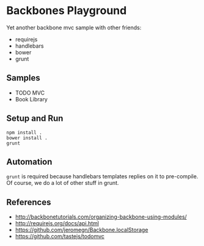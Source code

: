# Backbones Playground

Yet another backbone mvc sample with other friends:

* requirejs
* handlebars
* bower
* grunt


## Samples

* TODO MVC
* Book Library

## Setup and Run

```
npm install .
bower install .
grunt
```

## Automation

`grunt` is required because handlebars templates replies on it to pre-compile. Of course, we do a lot of other stuff in grunt.

## References

* http://backbonetutorials.com/organizing-backbone-using-modules/
* http://requirejs.org/docs/api.html
* https://github.com/jeromegn/Backbone.localStorage
* https://github.com/tastejs/todomvc